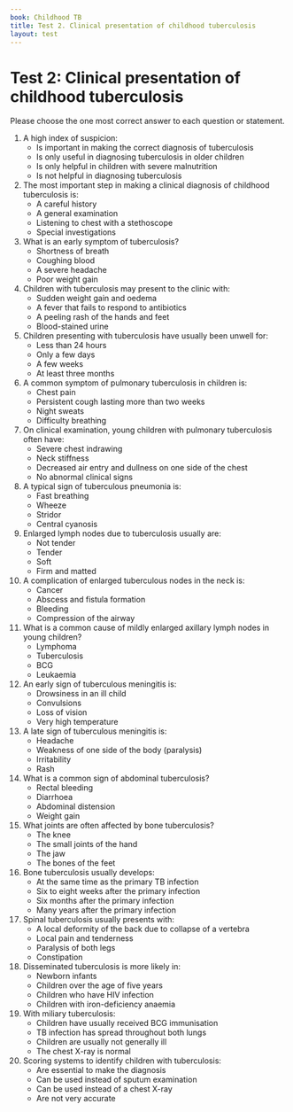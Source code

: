 ```yaml
---
book: Childhood TB
title: Test 2. Clinical presentation of childhood tuberculosis
layout: test
---
```


# Test 2: Clinical presentation of childhood tuberculosis

Please choose the one most correct answer to each question or statement.

1.	A high index of suspicion:
	+	Is important in making the correct diagnosis of tuberculosis
	-	Is only useful in diagnosing tuberculosis in older children
	-	Is only helpful in children with severe malnutrition
	-	Is not helpful in diagnosing tuberculosis
2.	The most important step in making a clinical diagnosis of childhood tuberculosis is:
	+	A careful history
	-	A general examination
	-	Listening to chest with a stethoscope
	-	Special investigations
3.	What is an early symptom of tuberculosis?
	-	Shortness of breath
	-	Coughing blood
	-	A severe headache
	+	Poor weight gain
4.	Children with tuberculosis may present to the clinic with:
	-	Sudden weight gain and oedema
	+	A fever that fails to respond to antibiotics
	-	A peeling rash of the hands and feet
	-	Blood-stained urine
5.	Children presenting with tuberculosis have usually been unwell for:
	-	Less than 24 hours
	-	Only a few days
	+	A few weeks
	-	At least three months
6.	A common symptom of pulmonary tuberculosis in children is:
	-	Chest pain
	+	Persistent cough lasting more than two weeks
	-	Night sweats
	-	Difficulty breathing
7.	On clinical examination, young children with pulmonary tuberculosis often have:
	-	Severe chest indrawing
	-	Neck stiffness
	-	Decreased air entry and dullness on one side of the chest
	+	No abnormal clinical signs
8.	A typical sign of tuberculous pneumonia is:
	+	Fast breathing
	-	Wheeze
	-	Stridor
	-	Central cyanosis
9.	Enlarged lymph nodes due to tuberculosis usually are:
	-	Not tender
	-	Tender
	-	Soft
	+	Firm and matted
10.	A complication of enlarged tuberculous nodes in the neck is:
	-	Cancer
	+	Abscess and fistula formation
	-	Bleeding
	-	Compression of the airway
11.	What is a common cause of mildly enlarged axillary lymph nodes in young children?
	-	Lymphoma
	-	Tuberculosis
	+	BCG
	-	Leukaemia
12.	An early sign of tuberculous meningitis is:
	+	Drowsiness in an ill child
	-	Convulsions
	-	Loss of vision
	-	Very high temperature
13.	A late sign of tuberculous meningitis is:
	-	Headache
	+	Weakness of one side of the body (paralysis)
	-	Irritability
	-	Rash
14.	What is a common sign of abdominal tuberculosis?
	-	Rectal bleeding
	-	Diarrhoea
	+	Abdominal distension
	-	Weight gain
15.	What joints are often affected by bone tuberculosis?
	+	The knee
	-	The small joints of the hand
	-	The jaw
	-	The bones of the feet
16.	Bone tuberculosis usually develops:
	-	At the same time as the primary TB infection
	-	Six to eight weeks after the primary infection
	-	Six months after the primary infection
	+	Many years after the primary infection
17.	Spinal tuberculosis usually presents with:
	-	A local deformity of the back due to collapse of a vertebra
	+	Local pain and tenderness
	-	Paralysis of both legs
	-	Constipation
18.	Disseminated tuberculosis is more likely in:
	-	Newborn infants
	-	Children over the age of five years
	+	Children who have HIV infection
	-	Children with iron-deficiency anaemia
19.	With miliary tuberculosis:
	-	Children have usually received BCG immunisation
	+	TB infection has spread throughout both lungs
	-	Children are usually not generally ill
	-	The chest X-ray is normal
20.	Scoring systems to identify children with tuberculosis:
	-	Are essential to make the diagnosis
	-	Can be used instead of sputum examination
	-	Can be used instead of a chest X-ray
	+	Are not very accurate
